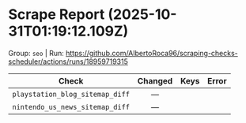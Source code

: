 # Scrape Report (2025-10-31T01:19:12.109Z)

Group: `seo`  |  Run: https://github.com/AlbertoRoca96/scraping-checks-scheduler/actions/runs/18959719315

| Check | Changed | Keys | Error |
|---|:---:|:--|:--|
| `playstation_blog_sitemap_diff` | — |  |  |
| `nintendo_us_news_sitemap_diff` | — |  |  |
